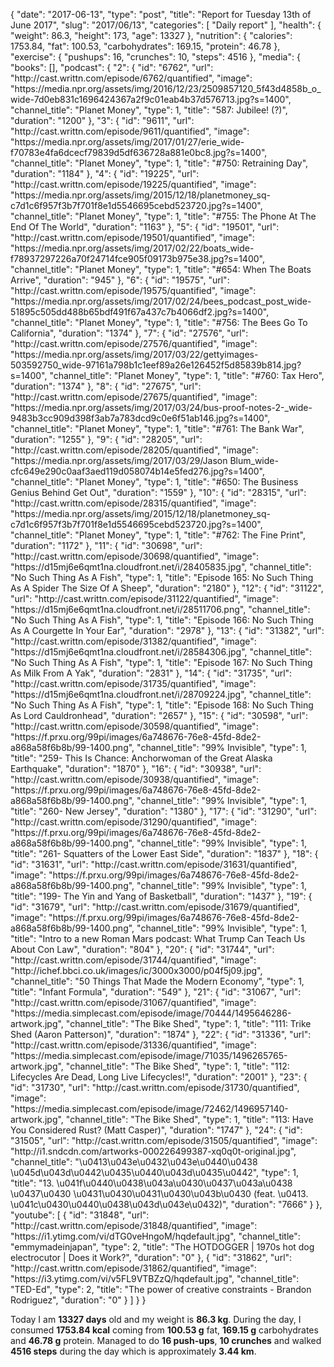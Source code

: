 {
    "date": "2017-06-13",
    "type": "post",
    "title": "Report for Tuesday 13th of June 2017",
    "slug": "2017\/06\/13",
    "categories": [
        "Daily report"
    ],
    "health": {
        "weight": 86.3,
        "height": 173,
        "age": 13327
    },
    "nutrition": {
        "calories": 1753.84,
        "fat": 100.53,
        "carbohydrates": 169.15,
        "protein": 46.78
    },
    "exercise": {
        "pushups": 16,
        "crunches": 10,
        "steps": 4516
    },
    "media": {
        "books": [],
        "podcast": {
            "2": {
                "id": "6762",
                "url": "http:\/\/cast.writtn.com\/episode\/6762\/quantified",
                "image": "https:\/\/media.npr.org\/assets\/img\/2016\/12\/23\/2509857120_5f43d4858b_o_wide-7d0eb831c1696424367a2f9c01eab4b37d576713.jpg?s=1400",
                "channel_title": "Planet Money",
                "type": 1,
                "title": "587: Jubilee! (?)",
                "duration": "1200"
            },
            "3": {
                "id": "9611",
                "url": "http:\/\/cast.writtn.com\/episode\/9611\/quantified",
                "image": "https:\/\/media.npr.org\/assets\/img\/2017\/01\/27\/erie_wide-f70783e4fa6dcecf79839d5df636728a881e0bc8.jpg?s=1400",
                "channel_title": "Planet Money",
                "type": 1,
                "title": "#750: Retraining Day",
                "duration": "1184"
            },
            "4": {
                "id": "19225",
                "url": "http:\/\/cast.writtn.com\/episode\/19225\/quantified",
                "image": "https:\/\/media.npr.org\/assets\/img\/2015\/12\/18\/planetmoney_sq-c7d1c6f957f3b7f701f8e1d5546695cebd523720.jpg?s=1400",
                "channel_title": "Planet Money",
                "type": 1,
                "title": "#755: The Phone At The End Of The World",
                "duration": "1163"
            },
            "5": {
                "id": "19501",
                "url": "http:\/\/cast.writtn.com\/episode\/19501\/quantified",
                "image": "https:\/\/media.npr.org\/assets\/img\/2017\/02\/22\/boats_wide-f78937297226a70f24714fce905f09173b975e38.jpg?s=1400",
                "channel_title": "Planet Money",
                "type": 1,
                "title": "#654: When The Boats Arrive",
                "duration": "945"
            },
            "6": {
                "id": "19575",
                "url": "http:\/\/cast.writtn.com\/episode\/19575\/quantified",
                "image": "https:\/\/media.npr.org\/assets\/img\/2017\/02\/24\/bees_podcast_post_wide-51895c505dd488b65bdf491f67a437c7b4066df2.jpg?s=1400",
                "channel_title": "Planet Money",
                "type": 1,
                "title": "#756: The Bees Go To California",
                "duration": "1374"
            },
            "7": {
                "id": "27576",
                "url": "http:\/\/cast.writtn.com\/episode\/27576\/quantified",
                "image": "https:\/\/media.npr.org\/assets\/img\/2017\/03\/22\/gettyimages-503592750_wide-97161a798b1c1eef89a26e126452f5d85839b814.jpg?s=1400",
                "channel_title": "Planet Money",
                "type": 1,
                "title": "#760: Tax Hero",
                "duration": "1374"
            },
            "8": {
                "id": "27675",
                "url": "http:\/\/cast.writtn.com\/episode\/27675\/quantified",
                "image": "https:\/\/media.npr.org\/assets\/img\/2017\/03\/24\/bus-proof-notes-2-_wide-9483b3cc909d398f3ab7a783dcd9c0e6f51ab146.jpg?s=1400",
                "channel_title": "Planet Money",
                "type": 1,
                "title": "#761: The Bank War",
                "duration": "1255"
            },
            "9": {
                "id": "28205",
                "url": "http:\/\/cast.writtn.com\/episode\/28205\/quantified",
                "image": "https:\/\/media.npr.org\/assets\/img\/2017\/03\/29\/Jason Blum_wide-cfc649e290c0aaf3aed119d058074b14e5fed276.jpg?s=1400",
                "channel_title": "Planet Money",
                "type": 1,
                "title": "#650: The Business Genius Behind Get Out",
                "duration": "1559"
            },
            "10": {
                "id": "28315",
                "url": "http:\/\/cast.writtn.com\/episode\/28315\/quantified",
                "image": "https:\/\/media.npr.org\/assets\/img\/2015\/12\/18\/planetmoney_sq-c7d1c6f957f3b7f701f8e1d5546695cebd523720.jpg?s=1400",
                "channel_title": "Planet Money",
                "type": 1,
                "title": "#762: The Fine Print",
                "duration": "1172"
            },
            "11": {
                "id": "30698",
                "url": "http:\/\/cast.writtn.com\/episode\/30698\/quantified",
                "image": "https:\/\/d15mj6e6qmt1na.cloudfront.net\/i\/28405835.jpg",
                "channel_title": "No Such Thing As A Fish",
                "type": 1,
                "title": "Episode 165: No Such Thing As A Spider The Size Of A Sheep",
                "duration": "2180"
            },
            "12": {
                "id": "31122",
                "url": "http:\/\/cast.writtn.com\/episode\/31122\/quantified",
                "image": "https:\/\/d15mj6e6qmt1na.cloudfront.net\/i\/28511706.png",
                "channel_title": "No Such Thing As A Fish",
                "type": 1,
                "title": "Episode 166: No Such Thing As A Courgette In Your Ear",
                "duration": "2978"
            },
            "13": {
                "id": "31382",
                "url": "http:\/\/cast.writtn.com\/episode\/31382\/quantified",
                "image": "https:\/\/d15mj6e6qmt1na.cloudfront.net\/i\/28584306.jpg",
                "channel_title": "No Such Thing As A Fish",
                "type": 1,
                "title": "Episode 167: No Such Thing As Milk From A Yak",
                "duration": "2831"
            },
            "14": {
                "id": "31735",
                "url": "http:\/\/cast.writtn.com\/episode\/31735\/quantified",
                "image": "https:\/\/d15mj6e6qmt1na.cloudfront.net\/i\/28709224.jpg",
                "channel_title": "No Such Thing As A Fish",
                "type": 1,
                "title": "Episode 168: No Such Thing As Lord Cauldronhead",
                "duration": "2657"
            },
            "15": {
                "id": "30598",
                "url": "http:\/\/cast.writtn.com\/episode\/30598\/quantified",
                "image": "https:\/\/f.prxu.org\/99pi\/images\/6a748676-76e8-45fd-8de2-a868a58f6b8b\/99-1400.png",
                "channel_title": "99% Invisible",
                "type": 1,
                "title": "259- This Is Chance: Anchorwoman of the Great Alaska Earthquake",
                "duration": "1870"
            },
            "16": {
                "id": "30938",
                "url": "http:\/\/cast.writtn.com\/episode\/30938\/quantified",
                "image": "https:\/\/f.prxu.org\/99pi\/images\/6a748676-76e8-45fd-8de2-a868a58f6b8b\/99-1400.png",
                "channel_title": "99% Invisible",
                "type": 1,
                "title": "260- New Jersey",
                "duration": "1380"
            },
            "17": {
                "id": "31290",
                "url": "http:\/\/cast.writtn.com\/episode\/31290\/quantified",
                "image": "https:\/\/f.prxu.org\/99pi\/images\/6a748676-76e8-45fd-8de2-a868a58f6b8b\/99-1400.png",
                "channel_title": "99% Invisible",
                "type": 1,
                "title": "261- Squatters of the Lower East Side",
                "duration": "1837"
            },
            "18": {
                "id": "31631",
                "url": "http:\/\/cast.writtn.com\/episode\/31631\/quantified",
                "image": "https:\/\/f.prxu.org\/99pi\/images\/6a748676-76e8-45fd-8de2-a868a58f6b8b\/99-1400.png",
                "channel_title": "99% Invisible",
                "type": 1,
                "title": "199- The Yin and Yang of Basketball",
                "duration": "1437"
            },
            "19": {
                "id": "31679",
                "url": "http:\/\/cast.writtn.com\/episode\/31679\/quantified",
                "image": "https:\/\/f.prxu.org\/99pi\/images\/6a748676-76e8-45fd-8de2-a868a58f6b8b\/99-1400.png",
                "channel_title": "99% Invisible",
                "type": 1,
                "title": "Intro to a new Roman Mars podcast: What Trump Can Teach Us About Con Law",
                "duration": "804"
            },
            "20": {
                "id": "31744",
                "url": "http:\/\/cast.writtn.com\/episode\/31744\/quantified",
                "image": "http:\/\/ichef.bbci.co.uk\/images\/ic\/3000x3000\/p04f5j09.jpg",
                "channel_title": "50 Things That Made the Modern Economy",
                "type": 1,
                "title": "Infant Formula",
                "duration": "549"
            },
            "21": {
                "id": "31067",
                "url": "http:\/\/cast.writtn.com\/episode\/31067\/quantified",
                "image": "https:\/\/media.simplecast.com\/episode\/image\/70444\/1495646286-artwork.jpg",
                "channel_title": "The Bike Shed",
                "type": 1,
                "title": "111: Trike Shed (Aaron Patterson)",
                "duration": "1874"
            },
            "22": {
                "id": "31336",
                "url": "http:\/\/cast.writtn.com\/episode\/31336\/quantified",
                "image": "https:\/\/media.simplecast.com\/episode\/image\/71035\/1496265765-artwork.jpg",
                "channel_title": "The Bike Shed",
                "type": 1,
                "title": "112: Lifecycles Are Dead, Long Live Lifecycles!",
                "duration": "2001"
            },
            "23": {
                "id": "31730",
                "url": "http:\/\/cast.writtn.com\/episode\/31730\/quantified",
                "image": "https:\/\/media.simplecast.com\/episode\/image\/72462\/1496957140-artwork.jpg",
                "channel_title": "The Bike Shed",
                "type": 1,
                "title": "113: Have You Considered Rust? (Matt Casper)",
                "duration": "1747"
            },
            "24": {
                "id": "31505",
                "url": "http:\/\/cast.writtn.com\/episode\/31505\/quantified",
                "image": "http:\/\/i1.sndcdn.com\/artworks-000226499387-xq0q0t-original.jpg",
                "channel_title": "\u0413\u043e\u0432\u043e\u0440\u0438 \u045d\u043d\u0442\u0435\u0440\u043d\u0435\u0442",
                "type": 1,
                "title": "13. \u041f\u0440\u0438\u043a\u0430\u0437\u043a\u0438 \u0437\u0430 \u0431\u0430\u0431\u0430\u043b\u0430 (feat. \u0413. \u041c\u0430\u0440\u0438\u043d\u043e\u0432)",
                "duration": "7666"
            }
        },
        "youtube": [
            {
                "id": "31848",
                "url": "http:\/\/cast.writtn.com\/episode\/31848\/quantified",
                "image": "https:\/\/i1.ytimg.com\/vi\/dTG0veHngoM\/hqdefault.jpg",
                "channel_title": "emmymadeinjapan",
                "type": 2,
                "title": "The HOTDOGGER | 1970s hot dog electrocutor | Does it Work?",
                "duration": "0"
            },
            {
                "id": "31862",
                "url": "http:\/\/cast.writtn.com\/episode\/31862\/quantified",
                "image": "https:\/\/i3.ytimg.com\/vi\/v5FL9VTBZzQ\/hqdefault.jpg",
                "channel_title": "TED-Ed",
                "type": 2,
                "title": "The power of creative constraints - Brandon Rodriguez",
                "duration": "0"
            }
        ]
    }
}

Today I am <strong>13327 days</strong> old and my weight is <strong>86.3 kg</strong>. During the day, I consumed <strong>1753.84 kcal</strong> coming from <strong>100.53 g</strong> fat, <strong>169.15 g</strong> carbohydrates and <strong>46.78 g</strong> protein. Managed to do <strong>16 push-ups</strong>, <strong>10 crunches</strong> and walked <strong>4516 steps</strong> during the day which is approximately <strong>3.44 km</strong>.